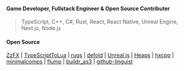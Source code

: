 <!--
**thejustinwalsh/thejustinwalsh** is a ✨ _special_ ✨ repository because its `README.md` (this file) appears on your GitHub profile.
-->
#### Game Developer, Fullstack Engineer & Open Source Contributer
> TypeScript, C++, C#, Rust, React, React Native, Unreal Engine, Next.js, Node.js

#### Open Source
[ZzFX](https://github.com/KilledByAPixel/ZzFX/commits?author=thejustinwalsh) | 
[TypeScriptToLua](https://github.com/TypeScriptToLua/TypeScriptToLua/commits?author=thejustinwalsh) | 
[rugs](https://github.com/jorgenpt/rugs/commits?author=thejustinwalsh) | 
[defold](https://github.com/defold/defold/commits?author=thejustinwalsh) | 
[Unreal.js](https://github.com/ncsoft/Unreal.js-core/commits?author=thejustinwalsh) | 
[Heaps](https://github.com/HeapsIO/heaps/commits?author=thejustinwalsh) | 
[hxcpp](https://github.com/HaxeFoundation/hxcpp/commits?author=thejustinwalsh) | 
[minimalcomps](https://github.com/minimalcomps/minimalcomps/commits?author=thejustinwalsh) | 
[flump](https://github.com/tconkling/flump/commits?author=thejustinwalsh) | 
[buildr_as3](https://github.com/devboy/buildr_as3/commits?author=thejustinwalsh) | 
[github-linguist](https://github.com/github-linguist/linguist/pull/5716)

